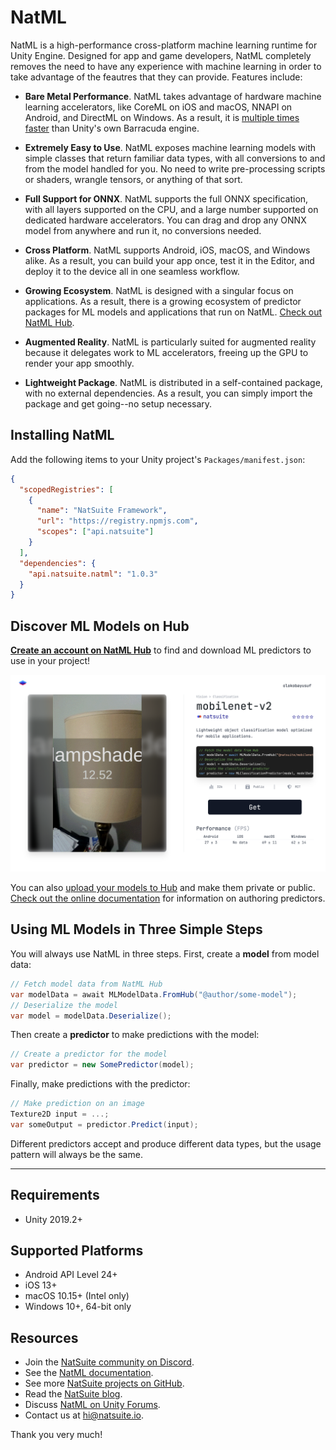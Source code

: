 # NatML
NatML is a high-performance cross-platform machine learning runtime for Unity Engine. Designed for app and game developers, NatML completely removes the need to have any experience with machine learning in order to take advantage of the feautres that they can provide. Features include:

- **Bare Metal Performance**. NatML takes advantage of hardware machine learning accelerators, like CoreML on iOS and macOS, NNAPI on Android, and DirectML on Windows. As a result, it is [multiple times faster](https://github.com/natsuite/ML-Bench) than Unity's own Barracuda engine.

- **Extremely Easy to Use**. NatML exposes machine learning models with simple classes that return familiar data types, with all conversions to and from the model handled for you. No need to write pre-processing scripts or shaders, wrangle tensors, or anything of that sort.

- **Full Support for ONNX**. NatML supports the full ONNX specification, with all layers supported on the CPU, and a large number supported on dedicated hardware accelerators. You can drag and drop any ONNX model from anywhere and run it, no conversions needed.

- **Cross Platform**. NatML supports Android, iOS, macOS, and Windows alike. As a result, you can build your app once, test it in the Editor, and deploy it to the device all in one seamless workflow.

- **Growing Ecosystem**. NatML is designed with a singular focus on applications. As a result, there is a growing ecosystem of predictor packages for ML models and applications that run on NatML. [Check out NatML Hub](https://hub.natsuite.io).

- **Augmented Reality**. NatML is particularly suited for augmented reality because it delegates work to ML accelerators, freeing up the GPU to render your app smoothly.

- **Lightweight Package**. NatML is distributed in a self-contained package, with no external dependencies. As a result, you can simply import the package and get going--no setup necessary.

## Installing NatML
Add the following items to your Unity project's `Packages/manifest.json`:
```json
{
  "scopedRegistries": [
    {
      "name": "NatSuite Framework",
      "url": "https://registry.npmjs.com",
      "scopes": ["api.natsuite"]
    }
  ],
  "dependencies": {
    "api.natsuite.natml": "1.0.3"
  }
}
```

## Discover ML Models on Hub
**[Create an account on NatML Hub](https://hub.natsuite.io/)** to find and download ML predictors to use in your project!

![NatML Hub](.media/hub.png)

You can also [upload your models to Hub](https://hub.natsuite.io/predictor/create) and make them private or public. [Check out the online documentation](https://docs.natsuite.io/natml/advanced/authoring) for information on authoring predictors.

## Using ML Models in Three Simple Steps
You will always use NatML in three steps. First, create a **model** from model data:
```csharp
// Fetch model data from NatML Hub
var modelData = await MLModelData.FromHub("@author/some-model");
// Deserialize the model
var model = modelData.Deserialize();
```

Then create a **predictor** to make predictions with the model:
```csharp
// Create a predictor for the model
var predictor = new SomePredictor(model);
```

Finally, make predictions with the predictor:
```csharp
// Make prediction on an image
Texture2D input = ...;
var someOutput = predictor.Predict(input);
```

Different predictors accept and produce different data types, but the usage pattern will always be the same.

___

## Requirements
- Unity 2019.2+

## Supported Platforms
- Android API Level 24+
- iOS 13+
- macOS 10.15+ (Intel only)
- Windows 10+, 64-bit only

## Resources
- Join the [NatSuite community on Discord](https://discord.gg/y5vwgXkz2f).
- See the [NatML documentation](https://docs.natsuite.io/natml).
- See more [NatSuite projects on GitHub](https://github.com/natsuite).
- Read the [NatSuite blog](https://blog.natsuite.io/).
- Discuss [NatML on Unity Forums](https://forum.unity.com/threads/open-beta-natml-machine-learning-runtime.1109339/).
- Contact us at [hi@natsuite.io](mailto:hi@natsuite.io).

Thank you very much!